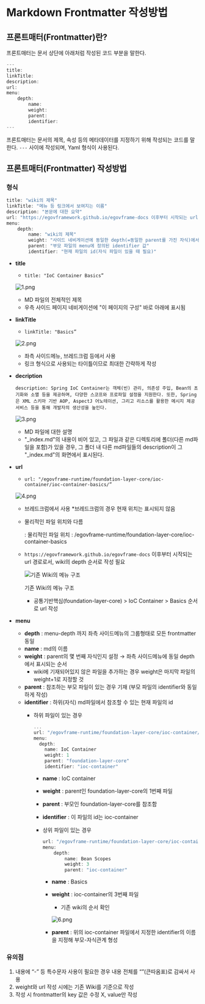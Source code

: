 # Markdown Frontmatter 작성방법

## 프론트매터(Frontmatter)란?

프론트매터는 문서 상단에 아래처럼 작성된 코드 부분을 말한다.

```go
---
title:
linkTitle:
description:
url:
menu:
    depth:
        name:
        weight:
        parent:
        identifier:
---
```

프론트매터는 문서의 제목, 속성 등의 메타데이터를 지정하기 위해 작성되는 코드를 말한다.
`---` 사이에 작성되며, Yaml 형식이 사용된다.

## 프론트매터(Frontmatter) 작성방법

### 형식

```go
title: "wiki의 제목"
linkTitle: "메뉴 등 링크에서 보여지는 이름"
description: "본문에 대한 요약"
url: "https://egovframework.github.io/egovframe-docs 이후부터 시작되는 url 경로"
menu:
    depth:
        name: "wiki의 제목"
        weight: "사이드 네비게이션에 동일한 depth(=동일한 parent를 가진 자식)에서 정렬하는 순번"
        parent: "부모 파일의 menu에 정의된 identifier 값"
        identifier: "현재 파일의 id(자식 파일이 있을 때 필요)"
```

- **title**
    - `title: "IoC Container Basics”`
    
    ![1.png](https://github.com/user-attachments/assets/78a0ba1f-1da9-420c-89bf-c87617c55942)
    
    - MD 파일의 전체적인 제목
    - 우측 사이드 페이지 네비게이션에 "이 페이지의 구성" 바로 아래에 표시됨
    
- **linkTitle**
    - `linkTitle: "Basics”`
    
    ![2.png](https://github.com/user-attachments/assets/1383cad9-7a74-4d13-8182-4f656a881b7f)
    
    - 좌측 사이드메뉴, 브레드크럼 등에서 사용
    - 링크 형식으로 사용되는 타이틀이므로 최대한 간략하게 작성

- **decription**
    
    `description: Spring IoC Container는 객체(빈) 관리, 의존성 주입, Bean의 초기화와 소멸 등을 제공하며, 다양한 스코프와 프로파일 설정을 지원한다. 또한, Spring은 XML 스키마 기반 AOP, AspectJ 어노테이션, 그리고 리소스를 활용한 메시지 제공 서비스 등을 통해 개발자의 생산성을 높인다.`
    
    ![3.png](https://github.com/user-attachments/assets/7d2a7831-6dd8-4f9e-9299-ab3312cd7c6b)

    
    - MD 파일에 대한 설명
    - "_index.md"의 내용이 비어 있고, 그 파일과 같은 디렉토리에 폴더(다른 md파일을 포함)가 있을 경우, 그 폴더 내 다른 md파일들의 description이 그 "_index.md"의 화면에서 표시된다.

- **url**
    - `url: "/egovframe-runtime/foundation-layer-core/ioc-container/ioc-container-basics/”`
    
    ![4.png](https://github.com/user-attachments/assets/2748478b-687e-4efd-9cae-26c92ee9a478)
    
    - 브레드크럼에서 사용
    *브레드크럼의 경우 현재 위치는 표시되지 않음
    - 물리적인 파일 위치와 다름
        
        : 물리적인 파일 위치 : /egovframe-runtime/foundation-layer-core/ioc-container-basics
        
    - `https://egovframework.github.io/egovframe-docs` 이후부터 시작되는 url 경로로서, wiki의 depth 순서로 작성 필요
        
        ![기존 Wiki의 메뉴 구조](https://github.com/user-attachments/assets/acf900b7-62b6-411b-b99a-368e342f341a)

        
        기존 Wiki의 메뉴 구조
        
        - 공통기반핵심(foundation-layer-core) > IoC Container > Basics 순서로 url 작성

- **menu**
    - **depth** : menu-depth 까지 좌측 사이드메뉴의 그룹형태로 모든 frontmatter 동일
    - **name** : md의 이름
    - **weight** : parent의 몇 번째 자식인지 설정 → 좌측 사이드메뉴에 동일 depth에서 표시되는 순서
        - wiki에 기재되어있지 않은 파일을 추가하는 경우 weight은 마지막 파일의 weight+1로 지정할 것
    - **parent** : 참조하는 부모 파일이 있는 경우 기재 (부모 파일의 identifier와 동일하게 작성)
    - **identifier** : 하위(자식) md파일에서 참조할 수 있는 현재 파일의 id
        - 하위 파일이 있는 경우
            
            ```go
            ...
            url: "/egovframe-runtime/foundation-layer-core/ioc-container/"
            menu:
              depth:
                name: IoC Container
                weight: 1
                parent: "foundation-layer-core"
                identifier: "ioc-container"
            ```
            
            - **name** : IoC container
            - **weight** : parent인 foundation-layer-core의 1번째 파일
            - **parent** : 부모인 foundation-layer-core를 참조함
            - **identifier** : 이 파일의 id는 ioc-container
            
            - 상위 파일이 있는 경우
                
                ```go
                url: "/egovframe-runtime/foundation-layer-core/ioc-container/ioc-container-bean_scope/"
                menu:
                    depth:
                        name: Bean Scopes
                        weight: 3
                        parent: "ioc-container"
                ```
                
                - **name** : Basics
                - **weight** : ioc-container의 3번째 파일
                    - 기존 wiki의 순서 확인
                    
                    ![6.png](https://github.com/user-attachments/assets/af08ff39-c8d9-47f2-9e3d-79992fba4a37)
                    
                - **parent** : 위의 ioc-container 파일에서 지정한 identifier의 이름을 지정해 부모-자식관계 형성

### 유의점

1. 내용에 “-” 등 특수문자 사용이 필요한 경우 내용 전체를 “”(큰따옴표)로 감싸서 사용
2. weight와 url 작성 시에는 기존 Wiki를 기준으로 작성
3. 작성 시 frontmatter의 key 값은 수정 X, value만 작성
